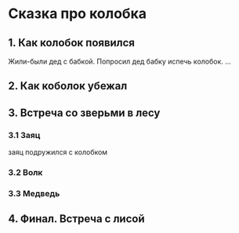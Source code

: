 # Сказка про колобка

## 1. Как колобок появился
Жили-были дед с бабкой. 
Попросил дед бабку испечь колобок.
...

## 2. Как коболок убежал

## 3. Встреча со зверьми в лесу

### 3.1 Заяц 
заяц подружился с колобком
### 3.2 Волк

### 3.3 Медведь
 
## 4. Финал. Встреча с лисой
